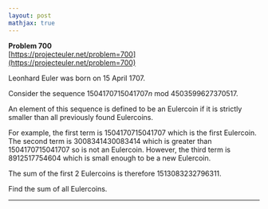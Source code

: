 ```yaml
---
layout: post
mathjax: true
---
```

**Problem 700**  
[https://projecteuler.net/problem=700](https://projecteuler.net/problem=700)

<p>Leonhard Euler was born on 15 April 1707.</p>

<p>Consider the sequence 1504170715041707<var>n</var> mod 4503599627370517.</p>

<p>An element of this sequence is defined to be an Eulercoin if it is strictly smaller than all previously found Eulercoins.</p>

<p>For example, the first term is 1504170715041707 which is the first Eulercoin.  The second term is 3008341430083414 which is greater than 1504170715041707 so is not an Eulercoin.  However, the third term is 8912517754604 which is small enough to be a new Eulercoin.</p>

<p>The sum of the first 2 Eulercoins is therefore 1513083232796311.</p>

<p>Find the sum of all Eulercoins.</p>

---
